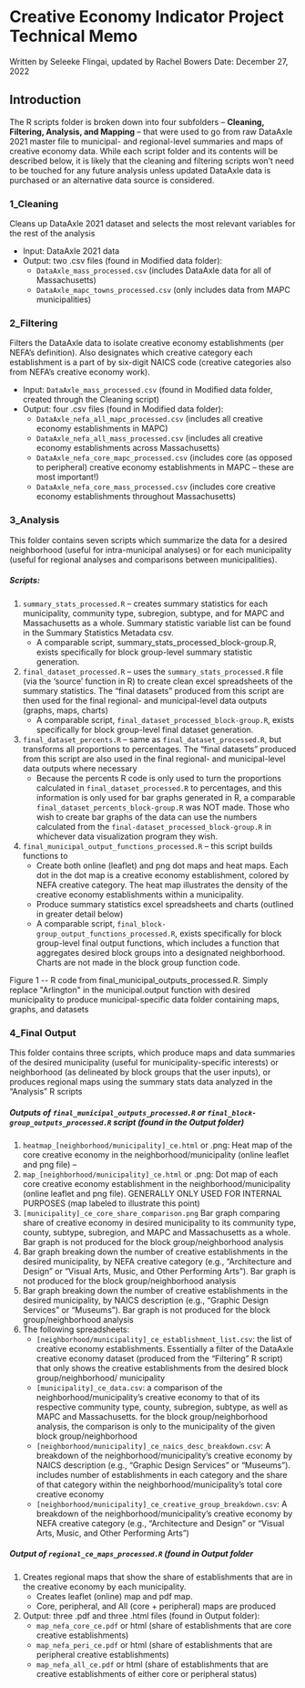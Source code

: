 # Creative Economy Indicator Project Technical Memo

Written by Seleeke Flingai, updated by Rachel Bowers
Date: December 27, 2022

## Introduction
The R scripts folder is broken down into four subfolders – **Cleaning, Filtering, Analysis, and Mapping** – that were used to go from raw DataAxle 2021 master file to municipal- and regional-level summaries and maps of creative economy data. 
While each script folder and its contents will be described below, it is likely that the cleaning and filtering scripts won’t need to be touched for any future analysis unless updated DataAxle data is purchased or an alternative data source is considered. 


### 1_Cleaning
Cleans up DataAxle 2021 dataset and selects the most relevant variables for the rest of the analysis
- Input: DataAxle 2021 data
- Output: two .csv files (found in Modified data folder): 
    - `DataAxle_mass_processed.csv` (includes DataAxle data for all of Massachusetts)
    - `DataAxle_mapc_towns_processed.csv` (only includes data from MAPC municipalities)

### 2_Filtering
Filters the DataAxle data to isolate creative economy establishments (per NEFA’s definition). Also designates which creative category each establishment is a part of by six-digit NAICS code (creative categories also from NEFA’s creative economy work).
- Input: `DataAxle_mass_processed.csv` (found in Modified data folder, created through the Cleaning script)
- Output: four .csv files (found in Modified data folder):
    - `DataAxle_nefa_all_mapc_processed.csv` (includes all creative economy establishments in MAPC)
    - `DataAxle_nefa_all_mass_processed.csv` (includes all creative economy establishments across Massachusetts)
    - `DataAxle_nefa_core_mapc_processed.csv` (includes core (as opposed to peripheral) creative economy establishments in MAPC – these are most important!)
    - `DataAxle_nefa_core_mass_processed.csv` (includes core creative economy establishments throughout Massachusetts)

### 3_Analysis
This folder contains seven scripts which summarize the data for a desired neighborhood (useful for intra-municipal analyses) or for each municipality (useful for regional analyses and comparisons between municipalities).

##### Scripts: 
1. `summary_stats_processed.R` – creates summary statistics for each municipality, community type, subregion, subtype, and for MAPC and Massachusetts as a whole. Summary statistic variable list can be found in the Summary Statistics Metadata csv. 
    - A comparable script, summary_stats_processed_block-group.R, exists specifically for block group-level summary statistic generation.
2. `final_dataset_processed.R` – uses the `summary_stats_processed.R` file (via the ‘source’ function in R) to create clean excel spreadsheets of the summary statistics. The “final datasets” produced from this script are then used for the final regional- and municipal-level data outputs (graphs, maps, charts)
    - A comparable script, `final_dataset_processed_block-group.R`, exists specifically for block group-level final dataset generation.
3. `final_dataset_percents.R` – same as `final_dataset_processed.R`, but transforms all proportions to percentages. The “final datasets” produced from this script are also used in the final regional- and municipal-level data outputs where necessary
    -	Because the percents R code is only used to turn the proportions calculated in `final_dataset_processed.R` to percentages, and this information is only used for bar graphs generated in R, a comparable `final_dataset_percents_block-group.R` was NOT made. Those who wish to create bar graphs of the data can use the numbers calculated from the `final-dataset_processed_block-group.R` in whichever data visualization program they wish.
4. `final_municipal_output_functions_processed.R` – this script builds functions to
    - Create both online (leaflet) and png dot maps and heat maps. Each dot in the dot map is a creative economy establishment, colored by NEFA creative category. The heat map illustrates the density of the creative economy establishments within a municipality. 
    - Produce summary statistics excel spreadsheets and charts (outlined in greater detail below)
    - A comparable script, `final_block-group_output_functions_processed.R`, exists specifically for block group-level final output functions, which includes a function that aggregates desired block groups into a designated neighborhood. Charts are not made in the block group function code. 

 
Figure 1 -- R code from final_municipal_outputs_processed.R. Simply replace "Arlington" in the municipal.output function with desired municipality to produce municipal-specific data folder containing maps, graphs, and datasets

### 4_Final Output
This folder contains three scripts, which produce maps and data summaries of the desired municipality (useful for municipality-specific interests) or neighborhood (as delineated by block groups that the user inputs), or produces regional maps using the summary stats data analyzed in the “Analysis” R scripts

##### Outputs of `final_municipal_outputs_processed.R` or `final_block-group_outputs_processed.R` script (found in the Output folder)
1.	`heatmap_[neighborhood/municipality]_ce.html` or .png: Heat map of the core creative economy in the neighborhood/municipality (online leaflet and png file) – 
2.	`map_[neighborhood/municipality]_ce.html` or .png: Dot map of each core creative economy establishment in the neighborhood/municipality (online leaflet and png file). GENERALLY ONLY USED FOR INTERNAL PURPOSES (map labeled to illustrate this point)
3.	`[municipality]_ce_core_share_comparison.png` Bar graph comparing share of creative economy in desired municipality to its community type, county, subtype, subregion, and MAPC and Massachusetts as a whole. Bar graph is not produced for the block group/neighborhood analysis
4.	Bar graph breaking down the number of creative establishments in the desired municipality, by NEFA creative category (e.g., “Architecture and Design” or “Visual Arts, Music, and Other Performing Arts”). Bar graph is not produced for the block group/neighborhood analysis
5. Bar graph breaking down the number of creative establishments in the desired municipality, by NAICS description (e.g., “Graphic Design Services” or “Museums”). Bar graph is not produced for the block group/neighborhood analysis
6.	The following spreadsheets:
    -	`[neighborhood/municipality]_ce_establishment_list.csv`: the list of creative economy establishments. Essentially a filter of the DataAxle creative economy dataset (produced from the “Filtering” R script) that only shows the creative establishments from the desired block group/neighborhood/ municipality
    -	`[municipality]_ce_data.csv`: a comparison of the neighborhood/municipality’s creative economy to that of its respective community type, county, subregion, subtype, as well as MAPC and Massachusetts. for the block group/neighborhood analysis, the comparison is only to the municipality of the given block group/neighborhood
    -	`[neighborhood/municipality]_ce_naics_desc_breakdown.csv`: A breakdown of the neighborhood/municipality’s creative economy by NAICS description (e.g., “Graphic Design Services” or “Museums”). includes number of establishments in each category and the share of that category within the neighborhood/municipality’s total core creative economy
    -	`[neighborhood/municipality]_ce_creative_group_breakdown.csv`: A breakdown of the neighborhood/municipality’s creative economy by NEFA creative category (e.g., “Architecture and Design” or “Visual Arts, Music, and Other Performing Arts”) 

##### Output of `regional_ce_maps_processed.R` (found in Output folder
1.	Creates regional maps that show the share of establishments that are in the creative economy by each municipality. 
    -	Creates leaflet (online) map and pdf map. 
    -	Core, peripheral, and All (core + peripheral) maps are produced
2.	Output: three .pdf and three .html files (found in Output folder):
    -	`map_nefa_core_ce.pdf` or html (share of establishments that are core creative establishments)
    -	`map_nefa_peri_ce.pdf` or html (share of establishments that are peripheral creative establishments)
    -	`map_nefa_all_ce.pdf` or html (share of establishments that are creative establishments of either core or  peripheral status)

